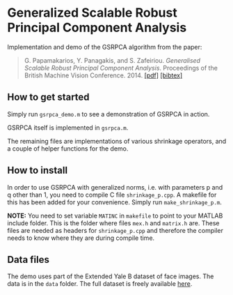 # Generalized Scalable Robust Principal Component Analysis

Implementation and demo of the GSRPCA algorithm from the paper:

> G. Papamakarios, Y. Panagakis, and S. Zafeiriou. _Generalised Scalable Robust Principal Component Analysis_. Proceedings of the British Machine Vision Conference. 2014.
> [[pdf]](http://www.bmva.org/bmvc/2014/files/paper113.pdf) [[bibtex]](http://homepages.inf.ed.ac.uk/s1459647/bibtex/gsrpca.bib)

## How to get started

Simply run ```gsrpca_demo.m``` to see a demonstration of GSRPCA in action. 

GSRPCA itself is implemented in ```gsrpca.m```.

The remaining files are implementations of various shrinkage operators, and a couple of helper functions for the demo.

## How to install

In order to use GSRPCA with generalized norms, i.e. with parameters p and q other than 1, you need to compile C file ```shrinkage_p.cpp```. A makefile for this has been added for your convenience. Simply run ```make_shrinkage_p.m```.

**NOTE:**
You need to set variable ```MATINC``` in ```makefile``` to point to your MATLAB include folder. This is the folder where files ```mex.h``` and ```matrix.h``` are. These files are needed as headers for ```shrinkage_p.cpp``` and therefore the compiler needs to know where they are during compile time.

## Data files

The demo uses part of the Extended Yale B dataset of face images. The data is in the ```data``` folder. The full dataset is freely available [here](http://vision.ucsd.edu/~leekc/ExtYaleDatabase/ExtYaleB.html).

